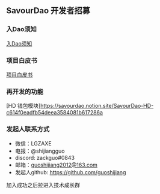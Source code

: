 ## SavourDao 开发者招募


### 入Dao须知

[入Dao须知](https://savourdao.notion.site/SavourDao-Kickoff-fad20314602d46dfab65f1f3ebf09203)


### 项目白皮书

[项目白皮书](https://savourdao.notion.site/SavourDao-3b6e4cb18d324fa39d236a26c64461a8)

### 再开发的功能

[HD 钱包模块]https://savourdao.notion.site/SavourDao-HD-c614f0eadfb54deea3584081b617286a

### 发起人联系方式

-  微信：LGZAXE
-  电报：@shijiangguo
-  discord: zackguo#0843
-  邮箱：guoshijiang2012@163.com
-  发起人github: https://github.com/guoshijiang

加入成功之后拉进入技术成长群
